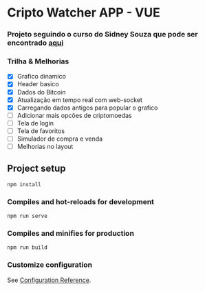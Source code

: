 # Cripto Watcher APP - VUE

### Projeto seguindo o curso do Sidney Souza que pode ser encontrado [aqui](https://www.youtube.com/playlist?list=PL370TvW48yBupAwG99DiAjLSLDwCoPb07)

### Trilha & Melhorias

- [x] Grafico dinamico
- [x] Header basico
- [x] Dados do Bitcoin
- [x] Atualização em tempo real com web-socket
- [x] Carregando dados antigos para popular o grafico
- [ ] Adicionar mais opcões de criptomoedas
- [ ] Tela de login
- [ ] Tela de favoritos
- [ ] Simulador de compra e venda
- [ ] Melhorias no layout

## Project setup
```
npm install
```

### Compiles and hot-reloads for development
```
npm run serve
```

### Compiles and minifies for production
```
npm run build
```

### Customize configuration
See [Configuration Reference](https://cli.vuejs.org/config/).
